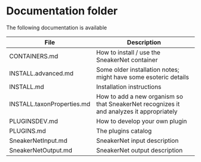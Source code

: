 # Documentation folder

The following documentation is available

| File                         | Description |
|------------------------------|-------------|
|CONTAINERS.md                 | How to install / use the SneakerNet container |
|INSTALL.advanced.md           | Some older installation notes; might have some esoteric details |
|INSTALL.md                    | Installation instructions |
|INSTALL.taxonProperties.md    | How to add a new organism so that SneakerNet recognizes it and analyzes it appropriately |
|PLUGINSDEV.md                 | How to develop your own plugin |
|PLUGINS.md                    | The plugins catalog |
|SneakerNetInput.md            | SneakerNet input description |
|SneakerNetOutput.md           | SneakerNet output description |

